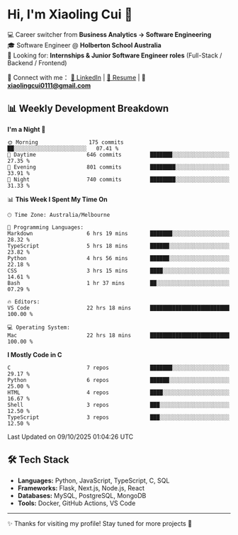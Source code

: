 # Hi, I'm Xiaoling Cui 👋

💻 Career switcher from **Business Analytics → Software Engineering**  
🎓 Software Engineer @ **Holberton School Australia**  
💼 Looking for: **Internships & Junior Software Engineer roles** (Full-Stack / Backend / Frontend)  

🔗 Connect with me：
[💼 LinkedIn](https://www.linkedin.com/in/xiaoling-cui-9b504a350/) | 
[📄 Resume](https://xl-c111.github.io/xiaoling-cui-resume/) | 
📧 **xiaolingcui0111@gmail.com**




## 📊 Weekly Development Breakdown  

<!--START_SECTION:waka-->
**I'm a Night 🦉** 

```text
🌞 Morning                175 commits         ██░░░░░░░░░░░░░░░░░░░░░░░   07.41 % 
🌆 Daytime                646 commits         ███████░░░░░░░░░░░░░░░░░░   27.35 % 
🌃 Evening                801 commits         ████████░░░░░░░░░░░░░░░░░   33.91 % 
🌙 Night                  740 commits         ████████░░░░░░░░░░░░░░░░░   31.33 % 
```


📊 **This Week I Spent My Time On** 

```text
🕑︎ Time Zone: Australia/Melbourne

💬 Programming Languages: 
Markdown                 6 hrs 19 mins       ███████░░░░░░░░░░░░░░░░░░   28.32 % 
TypeScript               5 hrs 18 mins       ██████░░░░░░░░░░░░░░░░░░░   23.82 % 
Python                   4 hrs 56 mins       ██████░░░░░░░░░░░░░░░░░░░   22.18 % 
CSS                      3 hrs 15 mins       ████░░░░░░░░░░░░░░░░░░░░░   14.61 % 
Bash                     1 hr 37 mins        ██░░░░░░░░░░░░░░░░░░░░░░░   07.29 % 

🔥 Editors: 
VS Code                  22 hrs 18 mins      █████████████████████████   100.00 % 

💻 Operating System: 
Mac                      22 hrs 18 mins      █████████████████████████   100.00 % 
```

**I Mostly Code in C** 

```text
C                        7 repos             ███████░░░░░░░░░░░░░░░░░░   29.17 % 
Python                   6 repos             ██████░░░░░░░░░░░░░░░░░░░   25.00 % 
HTML                     4 repos             ████░░░░░░░░░░░░░░░░░░░░░   16.67 % 
Shell                    3 repos             ███░░░░░░░░░░░░░░░░░░░░░░   12.50 % 
TypeScript               3 repos             ███░░░░░░░░░░░░░░░░░░░░░░   12.50 % 
```




 Last Updated on 09/10/2025 01:04:26 UTC
<!--END_SECTION:waka-->


## 🛠️ Tech Stack

- **Languages:** Python, JavaScript, TypeScript, C, SQL  
- **Frameworks:** Flask, Next.js, Node.js, React  
- **Databases:** MySQL, PostgreSQL, MongoDB  
- **Tools:** Docker, GitHub Actions, VS Code  

---

✨ Thanks for visiting my profile! Stay tuned for more projects 🚀

